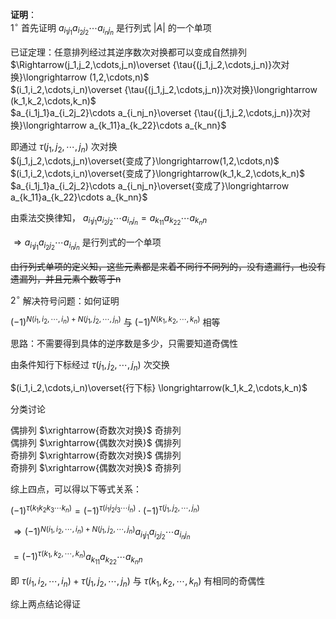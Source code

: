 **证明**：    
 $1^\circ$  首先证明 $a_{i_1j_1}a_{i_2j_2}\cdots a_{i_nj_n}$ 是行列式 $|A|$ 的一个单项    
    
已证定理：任意排列经过其逆序数次对换都可以变成自然排列    
 $\Rightarrow(j_1,j_2,\cdots,j_n)\overset    
{\tau{(j_1,j_2,\cdots,j_n)}次对换}\longrightarrow    
(1,2,\cdots,n)$     
 $(i_1,i_2,\cdots,i_n)\overset    
{\tau{(j_1,j_2,\cdots,j_n)}次对换}\longrightarrow    
(k_1,k_2,\cdots,k_n)$     
 $a_{i_1j_1}a_{i_2j_2}\cdots a_{i_nj_n}\overset    
{\tau{(j_1,j_2,\cdots,j_n)}次对换}\longrightarrow     
a_{k_11}a_{k_22}\cdots a_{k_nn}$     
    
即通过 $\tau{(j_1,j_2,\cdots,j_n)}$ 次对换    
 $(j_1,j_2,\cdots,j_n)\overset{变成了}\longrightarrow(1,2,\cdots,n)$     
 $(i_1,i_2,\cdots,i_n)\overset{变成了}\longrightarrow(k_1,k_2,\cdots,k_n)$     
 $a_{i_1j_1}a_{i_2j_2}\cdots a_{i_nj_n}\overset{变成了}\longrightarrow a_{k_11}a_{k_22}\cdots a_{k_nn}$     
    
由乘法交换律知， $a_{i_1j_1}a_{i_2j_2}\cdots a_{i_nj_n}=a_{k_11}a_{k_22}\cdots a_{k_nn}$     
    
 $\Rightarrow a_{i_1j_1}a_{i_2j_2}\cdots a_{i_nj_n}$ 是行列式的一个单项    
    
~~由行列式单项的定义知，这些元素都是来着不同行不同列的，没有遗漏行，也没有遗漏列，并且元素个数等于n~~    
    
 $2^\circ$  解决符号问题：如何证明    
    
 $(-1)^{N(i_1,i_2,\cdots,i_n)+N(j_1,j_2,\cdots,j_n)}$ 与 $(-1)^{N(k_1,k_2,\cdots,k_n)}$ 相等    
    
思路：不需要得到具体的逆序数是多少，只需要知道奇偶性    
    
由条件知行下标经过 $\tau{(j_1,j_2,\cdots,j_n)}$ 次交换    
    
 $(i_1,i_2,\cdots,i_n)\overset{行下标}    
\longrightarrow(k_1,k_2,\cdots,k_n)$     
    
分类讨论    
    
偶排列 $\xrightarrow{奇数次对换}$ 奇排列    
偶排列 $\xrightarrow{偶数次对换}$ 偶排列    
奇排列 $\xrightarrow{奇数次对换}$ 偶排列    
奇排列 $\xrightarrow{偶数次对换}$ 奇排列    
    
综上四点，可以得以下等式关系：    
    
 $(-1)^{\tau(k_1k_2k_3\cdots k_n)}=(-1)^{\tau(i_1i_2i_3\cdots i_n)}\cdot(-1)^{\tau{(j_1,j_2,\cdots,j_n)}}$     
    
 $\Rightarrow (-1)^{N(i_1,i_2,\cdots,i_n)+N(j_1,j_2,\cdots,j_n)}a_{i_1j_1}a_{i_2j_2}\cdots a_{i_nj_n}$     
    
 $=(-1)^{\tau{(k_1,k_2,\cdots,k_n)}}a_{k_11}a_{k_22}\cdots a_{k_nn}$     
    
即 $\tau{(i_1,i_2,\cdots,i_n)}    
+\tau{(j_1,j_2,\cdots,j_n)}$ 与 $\tau{(k_1,k_2,\cdots,k_n)}$ 有相同的奇偶性    
    
综上两点结论得证    
